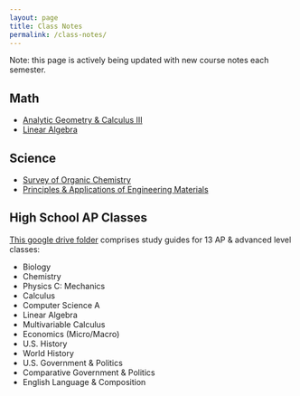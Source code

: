 ```yaml
---
layout: page
title: Class Notes
permalink: /class-notes/
---
```


Note: this page is actively being updated with new course notes each semester.

## Math

- [Analytic Geometry & Calculus III](https://drive.google.com/file/d/17TUjv6KTZcby1JKJy0FtNcshx1Re3SzQ/view?usp=drivesdk)
- [Linear Algebra](https://drive.google.com/file/d/1Xu12UFDPqEpRaerYXc45CrA2Di_h6nGG/view?usp=drivesdk)

## Science

- [Survey of Organic Chemistry](https://docs.google.com/document/d/1vg-enNjLKVElCU-gDwKaKojMROGauKgNVdVEnN2csQs/edit?usp=drivesdk)
- [Principles & Applications of Engineering Materials](https://docs.google.com/document/d/1fx0zYmiLAyRGbQnYW37EWaxD7vffTOhETEi3pzRj380/edit?usp=drivesdk)

## High School AP Classes

[This google drive folder](https://drive.google.com/drive/folders/1JSljYGwsp993wPKUbCi5vPU58zeQ2pAY?usp=drive_link) comprises study guides for 13 AP & advanced level classes: 
- Biology
- Chemistry
- Physics C: Mechanics
- Calculus
- Computer Science A
- Linear Algebra
- Multivariable Calculus
- Economics (Micro/Macro)
- U.S. History
- World History
- U.S. Government & Politics
- Comparative Government & Politics
- English Language & Composition

